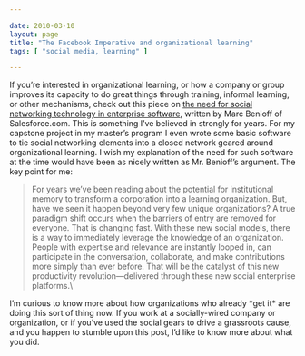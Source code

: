 ```yaml
---

date: 2010-03-10
layout: page
title: "The Facebook Imperative and organizational learning"
tags: [ "social media, learning" ]

---
```


If you’re interested in organizational learning, or how a company or
group improves its capacity to do great things through training,
informal learning, or other mechanisms, check out this piece on [the
need for social networking technology in enterprise
software](http://techcrunch.com/2010/03/10/facebook-imperative-cannot-be-stopped/),
written by Marc Benioff of Salesforce.com. This is something I’ve
believed in strongly for years. For my capstone project in my master’s
program I even wrote some basic software to tie social networking
elements into a closed network geared around organizational learning. I
wish my explanation of the need for such software at the time would have
been as nicely written as Mr. Benioff’s argument. The key point for me:

<blockquote>
For years we’ve been reading about the potential for institutional
memory to transform a corporation into a learning organization. But,
have we seen it happen beyond very few unique organizations? A true
paradigm shift occurs when the barriers of entry are removed for
everyone. That is changing fast. With these new social models, there is
a way to immediately leverage the knowledge of an organization. People
with expertise and relevance are instantly looped in, can participate in
the conversation, collaborate, and make contributions more simply than
ever before. That will be the catalyst of this new productivity
revolution—delivered through these new social enterprise platforms.\

</blockquote>
I’m curious to know more about how organizations who already *get it*
are doing this sort of thing now. If you work at a socially-wired
company or organization, or if you’ve used the social gears to drive a
grassroots cause, and you happen to stumble upon this post, I’d like to
know more about what you did.
